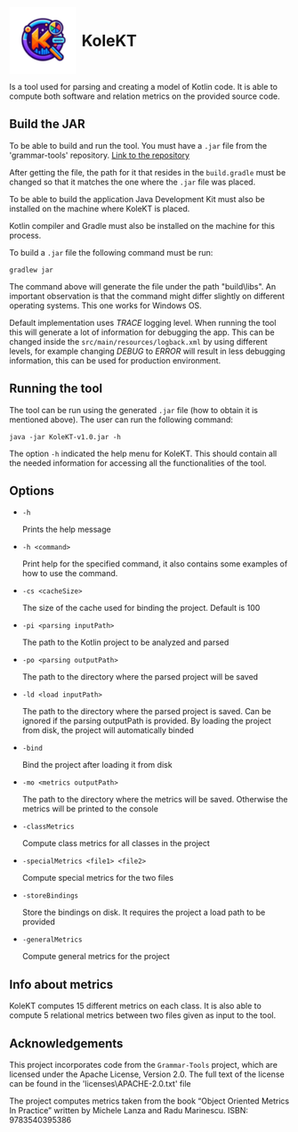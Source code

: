
<div style="display: flex; align-items: center;">
  <img src="logo/KoleKT-logo-1.png" alt="Example Image" width="120" style="margin-right: 10px;">
  <h1 style="margin: 0;">KoleKT</h1>
</div>

Is a tool used for parsing and creating a model of Kotlin code. It is able
to compute both software and relation metrics on the provided source code.

## Build the JAR
To be able to build and run the tool. You must have a ```.jar``` file from the 'grammar-tools'
repository. [Link to the repository](https://github.com/Kotlin/grammar-tools)

After getting the file, the path for it that resides in the ```build.gradle``` must be changed
so that it matches the one where the ```.jar``` file was placed.

To be able to build the application Java Development Kit must also be installed on the
machine where KoleKT is placed.

Kotlin compiler and Gradle must also be installed on the machine for this process.

To build a ```.jar``` file the following command must be run:
```shell
gradlew jar
```
The command above will generate the file under the path "build\libs". An important observation
is that the command might differ slightly on different operating systems. This one
works for Windows OS.

Default implementation uses _TRACE_ logging level. When running the tool this will generate
a lot of information for debugging the app. This can be changed inside the `src/main/resources/logback.xml`
by using different levels, for example changing *DEBUG* to *ERROR* will result in less debugging
information, this can be used for production environment.


## Running the tool
The tool can be run using the generated ```.jar``` file (how to obtain it is mentioned above).
The user can run the following command:
```shell
java -jar KoleKT-v1.0.jar -h
```
The option `-h` indicated the help menu for KoleKT. This should contain all the needed
information for accessing all the functionalities of the tool.

## Options

- `-h`

   Prints the help message


- `-h <command>`

  Print help for the specified command, it also contains some examples of how to use the command.


- `-cs <cacheSize>`

  The size of the cache used for binding the project. Default is 100


- `-pi <parsing inputPath>`

  The path to the Kotlin project to be analyzed and parsed


- `-po <parsing outputPath>`

  The path to the directory where the parsed project will be saved


- `-ld <load inputPath> `

  The path to the directory where the parsed project is saved. Can be ignored if the parsing outputPath is provided.
  By loading the project from disk, the project will automatically binded


- `-bind`

  Bind the project after loading it from disk


- `-mo <metrics outputPath>`

  The path to the directory where the metrics will be saved. Otherwise the metrics will be printed to the console


- `-classMetrics`

  Compute class metrics for all classes in the project


- `-specialMetrics <file1> <file2>`

  Compute special metrics for the two files


- `-storeBindings`

  Store the bindings on disk. It requires the project a load path to be provided


- `-generalMetrics `

  Compute general metrics for the project


## Info about metrics
KoleKT computes 15 different metrics on each class. It is also able to compute
5 relational metrics between two files given as input to the tool.


## Acknowledgements
This project incorporates code from the ```Grammar-Tools``` project, which are licensed 
under the Apache License, Version 2.0. The full text of the license can be found in the
'licenses\APACHE-2.0.txt' file

The project computes metrics taken from the book “Object Oriented Metrics In
Practice” written by Michele Lanza and Radu Marinescu. ISBN: 9783540395386

